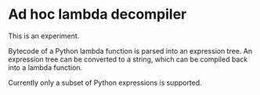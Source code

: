 
# Ad hoc lambda decompiler

This is an experiment.

Bytecode of a Python lambda function is parsed into an expression tree.
An expression tree can be converted to a string, which can be compiled
back into a lambda function.

Currently only a subset of Python expressions is supported.
